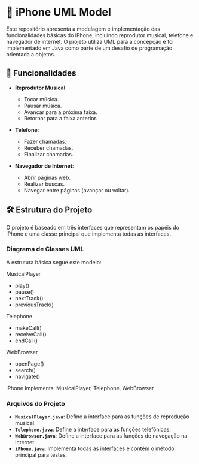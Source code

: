 # 📱 iPhone UML Model

Este repositório apresenta a modelagem e implementação das funcionalidades básicas do iPhone, incluindo reprodutor musical, telefone e navegador de internet. O projeto utiliza UML para a concepção e foi implementado em Java como parte de um desafio de programação orientada a objetos.

## 🚀 Funcionalidades

- **Reprodutor Musical**: 
  - Tocar música.
  - Pausar música.
  - Avançar para a próxima faixa.
  - Retornar para a faixa anterior.

- **Telefone**: 
  - Fazer chamadas.
  - Receber chamadas.
  - Finalizar chamadas.

- **Navegador de Internet**: 
  - Abrir páginas web.
  - Realizar buscas.
  - Navegar entre páginas (avançar ou voltar).

## 🛠️ Estrutura do Projeto

O projeto é baseado em três interfaces que representam os papéis do iPhone e uma classe principal que implementa todas as interfaces.

### **Diagrama de Classes UML**
A estrutura básica segue este modelo:


MusicalPlayer
+ play()
+ pause()
+ nextTrack()
+ previousTrack()


Telephone
+ makeCall()
+ receiveCall()
+ endCall()


WebBrowser
+ openPage()
+ search()
+ navigate()


iPhone
Implements:
MusicalPlayer,
Telephone,
WebBrowser



### Arquivos do Projeto
- **`MusicalPlayer.java`**: Define a interface para as funções de reprodução musical.
- **`Telephone.java`**: Define a interface para as funções telefônicas.
- **`WebBrowser.java`**: Define a interface para as funções de navegação na internet.
- **`iPhone.java`**: Implementa todas as interfaces e contém o método principal para testes.
